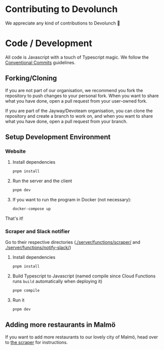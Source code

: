 # Contributing to Devolunch

We appreciate any kind of contributions to Devolunch 🤗

# Code / Development

All code is Javascript with a touch of Typescript magic.
We follow the [Conventional Commits](https://www.conventionalcommits.org) guidelines.

## Forking/Cloning

If you are not part of our organisation, we recommend you fork the repository to push changes to your personal fork. When you want to share what you have done, open a pull request from your user-owned fork.

If you are part of the Jayway/Devoteam organisation, you can clone the repository and create a branch to work on, and when you want to share what you have done, open a pull request from your branch.

## Setup Development Environment

### Website

1. Install dependencies
   ```sh
   pnpm install
   ```
2. Run the server and the client
   ```sh
   pnpm dev
   ```
3. If you want to run the program in Docker (not necessary):
   ```sh
   docker-compose up
   ```

That's it!

### Scraper and Slack notifier

Go to their respective directories ([./server/functions/scraper/](./server/functions/scraper/) and [./server/functions/notify-slack/](./server/functions/notify-slack/))

1. Install dependencies
   ```sh
   pnpm install
   ```
2. Build Typescript to Javascript (named compile since Cloud Functions runs `build` automatically when deploying it)
   ```sh
   pnpm compile
   ```
3. Run it
   ```sh
   pnpm dev
   ```

## Adding more restaurants in Malmö

If you want to add more restaurants to our lovely city of Malmö, head over to [the scraper](./server/functions/scraper/) for instructions.
